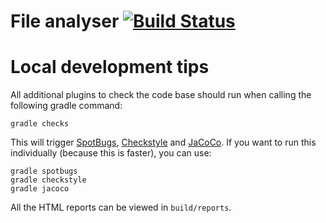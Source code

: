 # File analyser [![Build Status](https://travis-ci.com/GreenT13/file-analyser.svg?branch=main)](https://travis-ci.com/GreenT13/file-analyser)

# Local development tips
All additional plugins to check the code base should run when calling the following gradle command:
```
gradle checks
```
This will trigger [SpotBugs](https://spotbugs.github.io/), [Checkstyle](https://checkstyle.sourceforge.io/) and  [JaCoCo](https://www.jacoco.org/jacoco/).
If you want to run this individually (because this is faster), you can use:
````
gradle spotbugs
gradle checkstyle
gradle jacoco
````
All the HTML reports can be viewed in `build/reports`.

